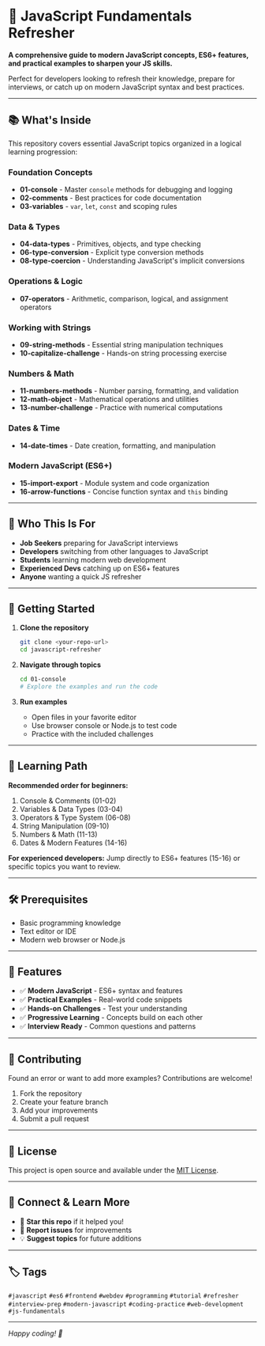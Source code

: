 # 🚀 JavaScript Fundamentals Refresher

**A comprehensive guide to modern JavaScript concepts, ES6+ features, and practical examples to sharpen your JS skills.**

Perfect for developers looking to refresh their knowledge, prepare for interviews, or catch up on modern JavaScript syntax and best practices.

---

## 📚 What's Inside

This repository covers essential JavaScript topics organized in a logical learning progression:

### **Foundation Concepts**
- **01-console** - Master `console` methods for debugging and logging
- **02-comments** - Best practices for code documentation
- **03-variables** - `var`, `let`, `const` and scoping rules

### **Data & Types**
- **04-data-types** - Primitives, objects, and type checking
- **06-type-conversion** - Explicit type conversion methods
- **08-type-coercion** - Understanding JavaScript's implicit conversions

### **Operations & Logic**
- **07-operators** - Arithmetic, comparison, logical, and assignment operators

### **Working with Strings**
- **09-string-methods** - Essential string manipulation techniques
- **10-capitalize-challenge** - Hands-on string processing exercise

### **Numbers & Math**
- **11-numbers-methods** - Number parsing, formatting, and validation
- **12-math-object** - Mathematical operations and utilities
- **13-number-challenge** - Practice with numerical computations

### **Dates & Time**
- **14-date-times** - Date creation, formatting, and manipulation

### **Modern JavaScript (ES6+)**
- **15-import-export** - Module system and code organization
- **16-arrow-functions** - Concise function syntax and `this` binding

---

## 🎯 Who This Is For

- **Job Seekers** preparing for JavaScript interviews
- **Developers** switching from other languages to JavaScript
- **Students** learning modern web development
- **Experienced Devs** catching up on ES6+ features
- **Anyone** wanting a quick JS refresher

---

## 🚀 Getting Started

1. **Clone the repository**
   ```bash
   git clone <your-repo-url>
   cd javascript-refresher
   ```

2. **Navigate through topics**
   ```bash
   cd 01-console
   # Explore the examples and run the code
   ```

3. **Run examples**
   - Open files in your favorite editor
   - Use browser console or Node.js to test code
   - Practice with the included challenges

---

## 📖 Learning Path

**Recommended order for beginners:**
1. Console & Comments (01-02)
2. Variables & Data Types (03-04)
3. Operators & Type System (06-08)
4. String Manipulation (09-10)
5. Numbers & Math (11-13)
6. Dates & Modern Features (14-16)

**For experienced developers:**
Jump directly to ES6+ features (15-16) or specific topics you want to review.

---

## 🛠 Prerequisites

- Basic programming knowledge
- Text editor or IDE
- Modern web browser or Node.js

---

## 🎨 Features

- ✅ **Modern JavaScript** - ES6+ syntax and features
- ✅ **Practical Examples** - Real-world code snippets
- ✅ **Hands-on Challenges** - Test your understanding
- ✅ **Progressive Learning** - Concepts build on each other
- ✅ **Interview Ready** - Common questions and patterns

---

## 🤝 Contributing

Found an error or want to add more examples? Contributions are welcome!

1. Fork the repository
2. Create your feature branch
3. Add your improvements
4. Submit a pull request

---

## 📝 License

This project is open source and available under the [MIT License](LICENSE).

---

## 🔗 Connect & Learn More

- 🌟 **Star this repo** if it helped you!
- 🐛 **Report issues** for improvements
- 💡 **Suggest topics** for future additions

---

## 🏷️ Tags

`#javascript` `#es6` `#frontend` `#webdev` `#programming` `#tutorial` `#refresher` `#interview-prep` `#modern-javascript` `#coding-practice` `#web-development` `#js-fundamentals`

---

*Happy coding! 🎉*